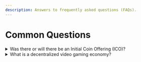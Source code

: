 ```yaml
---
description: Answers to frequently asked questions (FAQs).
---
```


# Common Questions

<details>

<summary>Was there or will there be an Initial Coin Offering (ICO)? </summary>

Many decentralized startups build excitement around their project and then sell their token (cryptocurrency) to raise funds like shares for a company. This process, however, is highly unregulated and there is a common stigma surrounding organizations that chose to raise money in this fashion, primarily because most ultimately are scams.

Utopeon Credits ($UTCR) did not and will never engage in an Initial Coin Offering. The token is earned, bought, sold, exchanged, and utilized on Utopeon.&#x20;

Read more about ICOs here: [https://www.investopedia.com/terms/i/initial-coin-offering-ico.asp](https://www.investopedia.com/terms/i/initial-coin-offering-ico.asp) and like everything on the internet, always proceed with caution!

</details>

<details>

<summary>What is a decentralized video gaming economy?</summary>

There are many key parts that make any application decentralized, such as identifiers and methods of authentication.&#x20;

</details>
